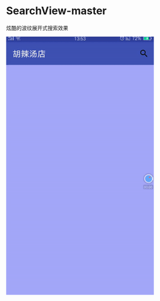 # SearchView-master
炫酷的波纹展开式搜索效果

![image](https://github.com/mengcuiguang/SearchView-master/blob/master/test.gif )  
